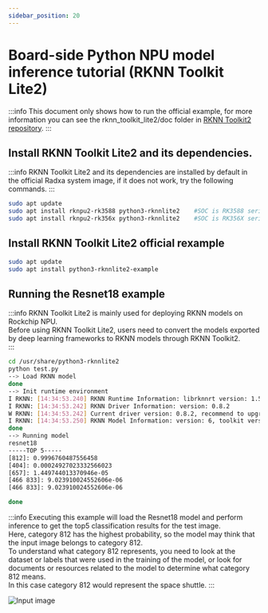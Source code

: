 ```yaml
---
sidebar_position: 20
---
```


# Board-side Python NPU model inference tutorial (RKNN Toolkit Lite2)

:::info
This document only shows how to run the official example, for more information you can see the rknn_toolkit_lite2/doc folder in [RKNN Toolkit2 repository](https://github.com/rockchip-linux/rknn-toolkit2).
:::

## Install RKNN Toolkit Lite2 and its dependencies.

:::info
RKNN Toolkit Lite2 and its dependencies are installed by default in the official Radxa system image, if it does not work, try the following commands.
:::

```bash
sudo apt update
sudo apt install rknpu2-rk3588 python3-rknnlite2    #SOC is RK3588 series
sudo apt install rknpu2-rk356x python3-rknnlite2    #SOC is RK356X series
```

## Install RKNN Toolkit Lite2 official rexample

```bash
sudo apt update
sudo apt install python3-rknnlite2-example
```

## Running the Resnet18 example

:::info
RKNN Toolkit Lite2 is mainly used for deploying RKNN models on Rockchip NPU.  
Before using RKNN Toolkit Lite2, users need to convert the models exported by deep learning frameworks to RKNN models through RKNN Toolkit2.  
:::

<!-- The tutorial of using RKNN Toolkit2 can be found in [PC-based NPU model transformation and inference tutorial RKNN Toolkit2. -->

```bash
cd /usr/share/python3-rknnlite2
python test.py
--> Load RKNN model
done
--> Init runtime environment
I RKNN: [14:34:53.240] RKNN Runtime Information: librknnrt version: 1.5.2 (c6b7b351a@2023-08-23T15:28:22)
I RKNN: [14:34:53.242] RKNN Driver Information: version: 0.8.2
W RKNN: [14:34:53.242] Current driver version: 0.8.2, recommend to upgrade the driver to the new version: >= 0.8.8
I RKNN: [14:34:53.250] RKNN Model Information: version: 6, toolkit version: 1.5.2-source_code(compiler version: 1.5.2 (71720f3fc@2023-08-21T09:35:42)), target: RKNPU v2, target platform: rk3588, framework name: PyTorch, framework layout: NCHW, model inference type: static_shape
done
--> Running model
resnet18
-----TOP 5-----
[812]: 0.9996760487556458
[404]: 0.00024927023332566023
[657]: 1.449744013370946e-05
[466 833]: 9.023910024552606e-06
[466 833]: 9.023910024552606e-06

done
```

:::info
Executing this example will load the Resnet18 model and perform inference to get the top5 classification results for the test image.  
Here, category 812 has the highest probability, so the model may think that the input image belongs to category 812.  
To understand what category 812 represents, you need to look at the dataset or labels that were used in the training of the model, or look for documents or resources related to the model to determine what category 812 means.  
In this case category 812 would represent the space shuttle.
:::

![Input image](/img/general-tutorial/rknn/space_shuttle_224.webp)
